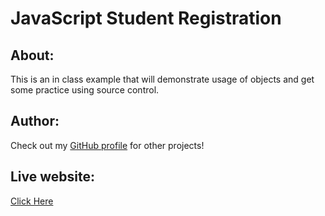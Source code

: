 # JavaScript Student Registration

## About:
This is an in class example that will demonstrate usage of objects and get some practice using source control.

## Author:
Check out my [GitHub profile](https://github.com/Scyllizzy) for other projects!

## Live website:
[Click Here](https://scyllizzy.github.io/JavaScript-Fall2019-StudentReg/)
